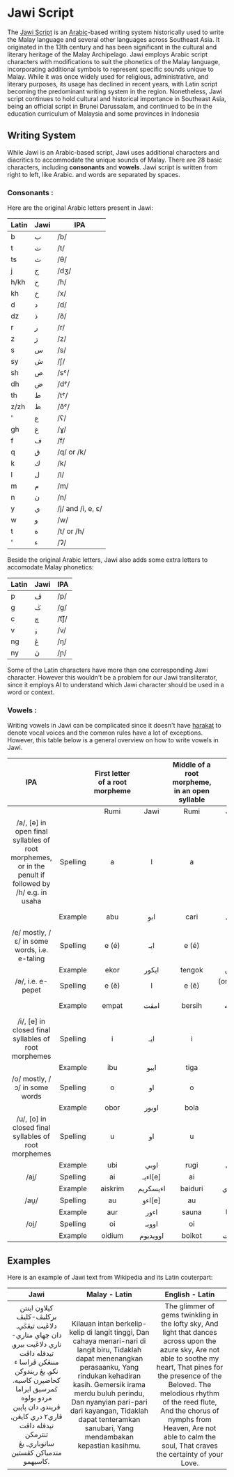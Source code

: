 # Jawi Script

The [Jawi Script](https://en.wikipedia.org/wiki/Jawi_script) is an [Arabic](https://en.wikipedia.org/wiki/Arabic_alphabet)-based writing system historically used to write the Malay language and several other languages across Southeast Asia. It originated in the 13th century and has been significant in the cultural and literary heritage of the Malay Archipelago. Jawi employs Arabic script characters with modifications to suit the phonetics of the Malay language, incorporating additional symbols to represent specific sounds unique to Malay. While it was once widely used for religious, administrative, and literary purposes, its usage has declined in recent years, with Latin script becoming the predominant writing system in the region. Nonetheless, Jawi script continues to hold cultural and historical importance in Southeast Asia, being an official script in Brunei Darussalam, and continued to be in the education curriculum of Malaysia and some provinces in Indonesia

## Writing System
While Jawi is an Arabic-based script, Jawi uses additional characters and diacritics to accommodate the unique sounds of Malay. There are 28 basic characters, including **consonants** and **vowels**. Jawi script is written from right to left, like Arabic. and words are separated by spaces.


### Consonants :
Here are the original Arabic letters present in Jawi:

| Latin   | Jawi     | IPA            |
|---------|----------|----------------|
| b       | ب       | /b/            |
| t       | ت       | /t/            |
| ts       | ث       | /θ/            |
| j       | ج       | /dʒ/           |
| h/kh       | ح       | /ħ/            |
| kh       | خ       | /x/            |
| d       | د       | /d/            |
| dz       | ذ       | /ð/            |
| r       | ر       | /r/            |
| z       | ز       | /z/            |
| s       | س       | /s/            |
| sy       | ش       | /ʃ/            |
| sh       | ص       | /sˤ/           |
| dh       | ض       | /dˤ/           |
| th       | ط       | /tˤ/           |
| z/zh       | ظ       | /ðˤ/           |
| '       | ع       | /ʕ/            |
| gh       | غ       | /ɣ/            |
| f       | ف       | /f/            |
| q       | ق       | /q/ or /k/            |
| k       | ك       | /k/            |
| l       | ل       | /l/            |
| m       | م       | /m/            |
| n       | ن       | /n/            |
| y       | ي       | /j/ and /i, e, ɛ/             |
| w       | و       | /w/            |
| t       | ة‎       | /t/ or /h/            |
| '       | ء       | /ʔ/            |

Beside the original Arabic letters, Jawi also adds some extra letters to accomodate Malay phonetics:

| Latin   | Jawi     | IPA            |
|---------|----------|----------------|
| p       | ڤ       | /p/            |
| g       | ݢ       | /g/            |
| c       | چ       | /t͡ʃ/             |
| v       | ۏ‎        | /v/            |
| ng       | ڠ       | /ŋ/            |
| ny       | ڽ‎        | /ɲ/            |

Some of the Latin characters have more than one corresponding Jawi character. However this wouldn't be a problem for our Jawi transliterator, since it employs AI to understand which Jawi character should be used in a word or context.

### Vowels :
Writing vowels in Jawi can be complicated since it doesn't have [harakat](https://en.wikipedia.org/wiki/Arabic_diacritics#harakat) to denote vocal voices and the common rules have a lot of exceptions. However, this table below is a general overview on how to write vowels in Jawi.

|                                                  IPA                                                   |           | First letter of a root morpheme  |          | Middle of a root morpheme, in an open syllable  |              | Middle of a root morpheme, in a closed syllable  |                     | Last letter of a root morpheme  |                              |
|:------------------------------------------------------------------------------------------------------:|:---------:|:--------------------------------:|:--------:|:-----------------------------------------------:|:------------:|:------------------------------------------------:|:-------------------:|:-------------------------------:|:----------------------------:|
|                                                                                                        |           |               Rumi               |   Jawi   |                       Rumi                      |     Jawi     |                       Rumi                       |         Jawi        |               Rumi              |             Jawi             |
| /a/, [ə] in open final syllables of root morphemes, or in the penult if followed by /h/ e.g. in usaha  | Spelling  | a                                | ا     | a                                               | ـا        | a                                                | ـا or omitted | a                               | ـا or omitted          |
|                                                                                                        |  Example  | abu                              | ابو      | cari                                            | چاري         | sampan, wang                                     | سمڤن, واڠ           | cuba, hanya                     | چوبا, هاڽ                    |
| /e/ mostly, /ɛ/ in some words, i.e. e-taling                                                           | Spelling  | e (é)                            | ايـ   | e (é)                                           | ـيـ       | e (é)                                            | ـيـ              | e (é)                           | ـي                        |
|                                                                                                        |  Example  | ekor                             | ايکور    | tengok                                          | تيڠوق        | rendang                                          | ريندڠ               | sate                            | ساتي                         |
| /ə/, i.e. e-pepet                                                                                      | Spelling  | e (ĕ)                            | ا     | e (ĕ)                                           | (omitted)[b] | e  (ĕ)                                           | (omitted)        | e (ĕ)                           | ـى, ـا                 |
|                                                                                                        |  Example  | empat                            | امڤت     | bersih                                          | برسيه        | sempit                                           | سمڤيت               | nasionalisme, memetabolismekan  | ناسيوناليسمى, ممتابوليسماکن  |
| /i/, [e] in closed final syllables of root morphemes                                                   | Spelling  | i                                | ايـ   | i                                               | ـيـ       | i                                                | ـيـ              | i                               | ـي                           |
|                                                                                                        |  Example  | ibu                              | ايبو     | tiga                                            | تيݢ          | hampir                                           | همڤير               | kiri                            | کيري                         |
| /o/ mostly, /ɔ/ in some words                                                                          | Spelling  | o                                | او    | o                                               | ـو        | o                                                | ـو               | o                               | ـو                        |
|                                                                                                        |  Example  | obor                             | اوبور    | bola                                            | بولا         | esok                                             | ايسوق               | soto                            | سوتو                         |
| /u/, [o] in closed final syllables of root morphemes                                                   | Spelling  | u                                | او    | u                                               | ـو        | u                                                | ـو               | u                               | ـو                        |
|                                                                                                        |  Example  | ubi                              | اوبي     | rugi                                            | روݢي         | tun                                              | تون                 | biru                            | بيرو                         |
| /ai̯/                                                                                                   | Spelling  | ai                               | اءيـ[e]  | ai                                              | ـايـ         | ai                                               | ـاءيـ               | ai                              | ـاي                          |
|                                                                                                        |  Example  | aiskrim                          | اءيسکريم | baiduri                                         | بايدوري      | sait                                             | ساءيت               | ramai                           | راماي                        |
| /au̯/                                                                                                   | Spelling  | au                               | اءو[e]   | au                                              | ـاو          | au                                               | ـاءو                | au                              | ـاو                          |
|                                                                                                        |  Example  | aur                              | اءور     | sauna                                           | ساونا        | taun                                             | تاءون               | pulau                           | ڤولاو                        |
| /oi̯/                                                                                                   | Spelling  | oi                               | اوويـ    | oi                                              | ـويـ         | oi                                               | ـوءيـ               | oi                              | ـوي                          |
|                                                                                                        |  Example  | oidium                           | اوويديوم | boikot                                          | بويکوت       | eksploit                                         | ايکسڤلوءيت          | sepoi                           | سڤوي                         | 

## Examples

Here is an example of Jawi text from Wikipedia and its Latin couterpart:

|                                                                                                                               Jawi                                                                                                                               |                                                                                                                                                      Malay - Latin                                                                                                                                                      |                                                                                                                                                               English - Latin                                                                                                                                                               |
|:----------------------------------------------------------------------------------------------------------------------------------------------------------------------------------------------------------------------------------------------------------------:|:-----------------------------------------------------------------------------------------------------------------------------------------------------------------------------------------------------------------------------------------------------------------------------------------------------------------------:|:-------------------------------------------------------------------------------------------------------------------------------------------------------------------------------------------------------------------------------------------------------------------------------------------------------------------------------------------:|
| کيلاون اينتن برکليڤ-کليڤ دلاڠيت تيڠݢي⹁  دان چهاي مناري-ناري دلاڠيت بيرو⹁  تيدقله داڤت مننڠکن ڤراسا ء نکو⹁  يڠ ريندوکن کحاضيرن کاسيه.    ݢمرسيق ايراما مردو بولوه ڤريندو⹁  دان ڽاڽين ڤاري٢ دري کايڠن⹁  تيدقله داڤت تنترمکن سانوباري⹁  يڠ مندمباکن کڤستين کاسيهمو.‎ | Kilauan intan berkelip-kelip di langit tinggi,  Dan cahaya menari-nari di langit biru,  Tidaklah dapat menenangkan perasaanku,  Yang rindukan kehadiran kasih.    Gemersik irama merdu buluh perindu,  Dan nyanyian pari-pari dari kayangan,  Tidaklah dapat tenteramkan sanubari,  Yang mendambakan kepastian kasihmu. | The glimmer of gems twinkling in the lofty sky,  And light that dances across upon the azure sky,  Are not able to soothe my heart,  That pines for the presence of the Beloved.    The melodious rhythm of the reed flute,  And the chorus of nymphs from Heaven,  Are not able to calm the soul,  That craves the certainty of your Love. |
